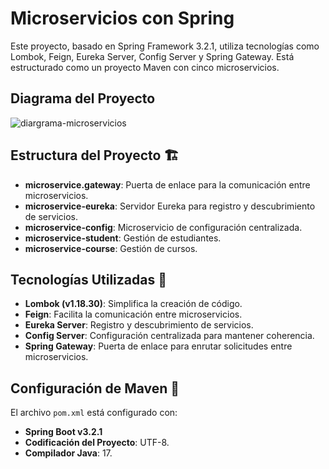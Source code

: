 # Microservicios con Spring

Este proyecto, basado en Spring Framework 3.2.1, utiliza tecnologías como Lombok, Feign, Eureka Server, Config Server y Spring Gateway. Está estructurado como un proyecto Maven con cinco microservicios.

## Diagrama del Proyecto

![diargrama-microservicios](https://github.com/mzrtcode/spring-microservices-test/assets/71569136/2406e8f1-ec7e-4612-a959-c36a12688346)

## Estructura del Proyecto 🏗️

- **microservice.gateway**: Puerta de enlace para la comunicación entre microservicios.
- **microservice-eureka**: Servidor Eureka para registro y descubrimiento de servicios.
- **microservice-config**: Microservicio de configuración centralizada.
- **microservice-student**: Gestión de estudiantes.
- **microservice-course**: Gestión de cursos.

## Tecnologías Utilizadas 🚀

- **Lombok (v1.18.30)**: Simplifica la creación de código.
- **Feign**: Facilita la comunicación entre microservicios.
- **Eureka Server**: Registro y descubrimiento de servicios.
- **Config Server**: Configuración centralizada para mantener coherencia.
- **Spring Gateway**: Puerta de enlace para enrutar solicitudes entre microservicios.

## Configuración de Maven 🧰

El archivo `pom.xml` está configurado con:

- **Spring Boot v3.2.1**
- **Codificación del Proyecto**: UTF-8.
- **Compilador Java**: 17.
